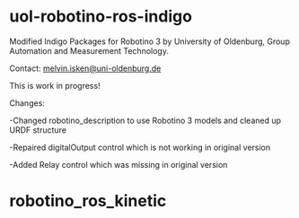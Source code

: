 # uol-robotino-ros-indigo
Modified Indigo Packages for Robotino 3 
by University of Oldenburg, Group Automation and Measurement Technology.

Contact: melvin.isken@uni-oldenburg.de


This is work in progress!

Changes:

-Changed robotino_description to use Robotino 3 models and cleaned up URDF structure

-Repaired digitalOutput control which is not working in original version

-Added Relay control which was missing in original version
# robotino_ros_kinetic
